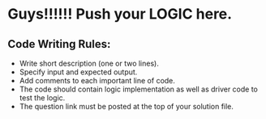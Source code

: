 # Guys!!!!!! Push your LOGIC here.

## Code Writing Rules:
- Write short description (one or two lines). 
- Specify input and expected output.
- Add comments to each important line of code.
- The code should contain logic implementation as well as driver code to test the logic.
- The question link must be posted at the top of your solution file.

